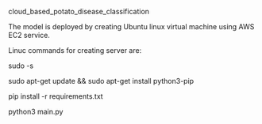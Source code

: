﻿cloud_based_potato_disease_classification

The model is deployed by creating Ubuntu linux virtual machine using AWS EC2 service. 

Linuc commands for creating server are:

sudo -s

sudo apt-get update && sudo apt-get install python3-pip

pip install -r requirements.txt

python3 main.py 
